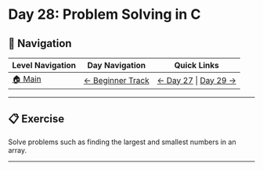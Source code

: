 # Day 28: Problem Solving in C

## 🔗 Navigation

| Level Navigation | Day Navigation | Quick Links |
|------------------|----------------|-------------|
| [🏠 Main](../../README.md) | [← Beginner Track](../README.md) | [← Day 27](../Day27/) \| [Day 29 →](../Day29/) |

---

## 📋 Exercise

Solve problems such as finding the largest and smallest numbers in an array.

---
